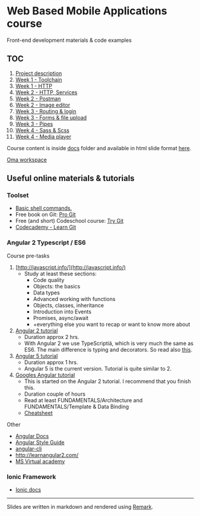 # Web Based Mobile Applications course

Front-end development materials & code examples

## TOC

1. [Project description](docs/project.md)
1. [Week 1 - Toolchain](docs/w1-toolchain.md)
1. [Week 1 - HTTP](docs/w1-http.md)
1. [Week 2 - HTTP, Services](docs/w2-services.md)
1. [Week 2 - Postman](docs/w2-postman.md)
1. [Week 2 - Image editor](docs/w2-image-editor.md)
1. [Week 3 - Routing & login](docs/w3-login.md)
1. [Week 3 - Forms & file upload](docs/w3-upload.md)
1. [Week 3 - Pipes](docs/w3-pipe.md)
1. [Week 4 - Sass & Scss](docs/w4-scss.md)
1. [Week 4 - Media player](docs/w4-player.md)

Course content is inside [docs](docs/) folder and available in html slide format [here](https://mattpe.github.io/wbma/).

[Oma workspace](https://oma.metropolia.fi/tyotilat?p_p_id=WorkspacePortlet_WAR_workspaceportlet&p_p_lifecycle=0&_WorkspacePortlet_WAR_workspaceportlet_struts.portlet.action=%2Fworkspace%2Findex&workspace.id=340008007)

## Useful online materials & tutorials

### Toolset

- [Basic shell commands.](https://www-xray.ast.cam.ac.uk/~jss/lecture/computing/notes/out/commands_basic/)
- Free book on Git: [Pro Git](http://git-scm.com/book/en/v2)
- Free (and short) Codeschool course: [Try Git](https://www.codeschool.com/courses/try-git)
- [Codecademy - Learn Git](https://www.codecademy.com/learn/learn-git)

### Angular 2 Typescript / ES6

Course pre-tasks
1.  [http://javascript.info/](http://javascript.info/)
    *   Study at least these sections:
        *   Code quality
        *   Objects: the basics
        *   Data types
        *   Advanced working with functions
        *   Objects, classes, inheritance
        *   Introduction into Events
        *   Promises, async/await
        *   +everything else you want to recap or want to know more about
2.  [Angular 2 tutorial](https://coursetro.com/courses/8/Learn-Angular-2-Development-with-our-Free-Course)
    *   Duration approx 2 hrs.
    *   With Angular 2 we use TypeScriptiä, which is very much the same as ES6\. The main difference is typing and decorators. So read also [this](https://www.excella.com/insights/typescript-vs-es6-vs-es2015).
3.  [Angular 5 tutorial](https://coursetro.com/courses/19/Learn-Angular-5-from-Scratch---Angular-5-Tutorial)
    *   Duration approx 1 hrs. 
    *   Angular 5 is the current version. Tutorial is quite similar to 2.
4.  [Googles Angular tutorial](https://angular.io/tutorial)
    *   This is started on the Angular 2 tutorial. I recommend that you finish this.
    *   Duration couple of hours
    *   Read at least FUNDAMENTALS/Architecture and FUNDAMENTALS/Template & Data Binding
    *   [Cheatsheet](https://angular.io/guide/cheatsheet)

Other

- [Angular Docs](https://angular.io/docs/ts/latest/)
- [Angular Style Guide](https://angular.io/styleguide)
- [angular-cli](https://github.com/angular/angular-cli#installation)
- <http://learnangular2.com/>
- [MS Virtual academy](https://mva.microsoft.com/en-US/training-courses/introduction-to-angular-20-16540)

### Ionic Framework

- [Ionic docs](https://ionicframework.com/docs/)

---

Slides are written in markdown and rendered using [Remark](https://github.com/gnab/remark/wiki). 

